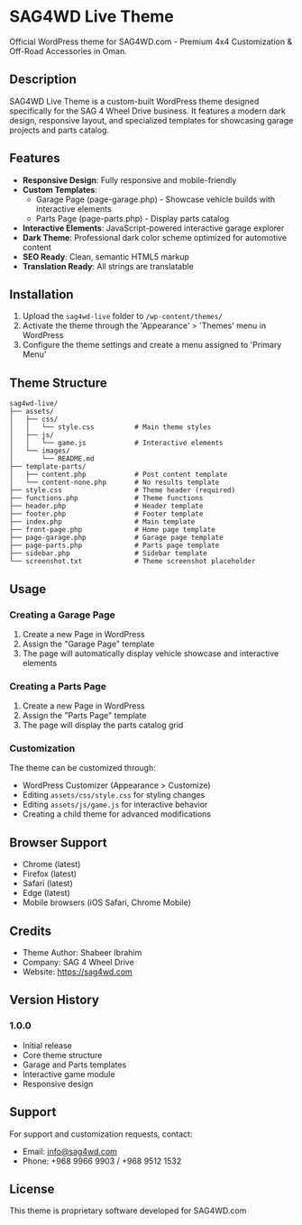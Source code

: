 # SAG4WD Live Theme

Official WordPress theme for SAG4WD.com - Premium 4x4 Customization & Off-Road Accessories in Oman.

## Description

SAG4WD Live Theme is a custom-built WordPress theme designed specifically for the SAG 4 Wheel Drive business. It features a modern dark design, responsive layout, and specialized templates for showcasing garage projects and parts catalog.

## Features

- **Responsive Design**: Fully responsive and mobile-friendly
- **Custom Templates**: 
  - Garage Page (page-garage.php) - Showcase vehicle builds with interactive elements
  - Parts Page (page-parts.php) - Display parts catalog
- **Interactive Elements**: JavaScript-powered interactive garage explorer
- **Dark Theme**: Professional dark color scheme optimized for automotive content
- **SEO Ready**: Clean, semantic HTML5 markup
- **Translation Ready**: All strings are translatable

## Installation

1. Upload the `sag4wd-live` folder to `/wp-content/themes/`
2. Activate the theme through the 'Appearance' > 'Themes' menu in WordPress
3. Configure the theme settings and create a menu assigned to 'Primary Menu'

## Theme Structure

```
sag4wd-live/
├── assets/
│   ├── css/
│   │   └── style.css          # Main theme styles
│   ├── js/
│   │   └── game.js            # Interactive elements
│   └── images/
│       └── README.md
├── template-parts/
│   ├── content.php            # Post content template
│   └── content-none.php       # No results template
├── style.css                  # Theme header (required)
├── functions.php              # Theme functions
├── header.php                 # Header template
├── footer.php                 # Footer template
├── index.php                  # Main template
├── front-page.php             # Home page template
├── page-garage.php            # Garage page template
├── page-parts.php             # Parts page template
├── sidebar.php                # Sidebar template
└── screenshot.txt             # Theme screenshot placeholder
```

## Usage

### Creating a Garage Page

1. Create a new Page in WordPress
2. Assign the "Garage Page" template
3. The page will automatically display vehicle showcase and interactive elements

### Creating a Parts Page

1. Create a new Page in WordPress
2. Assign the "Parts Page" template
3. The page will display the parts catalog grid

### Customization

The theme can be customized through:
- WordPress Customizer (Appearance > Customize)
- Editing `assets/css/style.css` for styling changes
- Editing `assets/js/game.js` for interactive behavior
- Creating a child theme for advanced modifications

## Browser Support

- Chrome (latest)
- Firefox (latest)
- Safari (latest)
- Edge (latest)
- Mobile browsers (iOS Safari, Chrome Mobile)

## Credits

- Theme Author: Shabeer Ibrahim
- Company: SAG 4 Wheel Drive
- Website: https://sag4wd.com

## Version History

### 1.0.0
- Initial release
- Core theme structure
- Garage and Parts templates
- Interactive game module
- Responsive design

## Support

For support and customization requests, contact:
- Email: info@sag4wd.com
- Phone: +968 9966 9903 / +968 9512 1532

## License

This theme is proprietary software developed for SAG4WD.com
